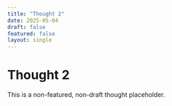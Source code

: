 ```yaml
---
title: "Thought 2"
date: 2025-05-04
draft: false
featured: false
layout: single
---
```

# Thought 2
This is a non-featured, non-draft thought placeholder.
